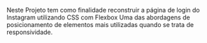 Neste Projeto tem como finalidade reconstruir a página de login do Instagram utilizando CSS com Flexbox Uma das abordagens de posicionamento de elementos mais utilizadas quando se trata de responsividade.